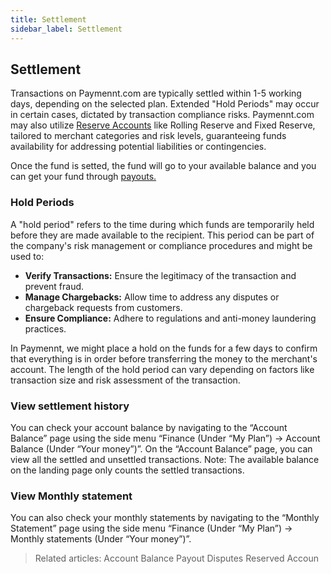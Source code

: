 ```yaml
---
title: Settlement
sidebar_label: Settlement
---
```


## Settlement

Transactions on Paymennt.com are typically settled within 1-5 working days, depending on the selected plan. Extended "Hold Periods" may occur in certain cases, dictated by transaction compliance risks. Paymennt.com may also utilize <ins>Reserve Accounts</ins> like Rolling Reserve and Fixed Reserve, tailored to merchant categories and risk levels, guaranteeing funds availability for addressing potential liabilities or contingencies.

Once the fund is setted, the fund will go to your available balance and you can get your fund through <ins>payouts.</ins>

### Hold Periods

A "hold period" refers to the time during which funds are temporarily held before they are made available to the recipient. This period can be part of the company's risk management or compliance procedures and might be used to:
* **Verify Transactions:** Ensure the legitimacy of the transaction and prevent fraud.
* **Manage Chargebacks:** Allow time to address any disputes or chargeback requests from customers.
* **Ensure Compliance:** Adhere to regulations and anti-money laundering practices.

In Paymennt, we might place a hold on the funds for a few days to confirm that everything is in order before transferring the money to the merchant's account. The length of the hold period can vary depending on factors like transaction size and risk assessment of the transaction.

### View settlement history
You can check your account balance by navigating to the “Account Balance” page using the side menu “Finance (Under “My Plan”) -> Account Balance (Under “Your money”)”. On the “Account Balance” page, you can view all the settled and unsettled transactions.
Note: The available balance on the landing page only counts the settled transactions.

### View Monthly statement
You can also check your monthly statements by navigating to the “Monthly Statement” page using the side menu “Finance (Under “My Plan”) -> Monthly statements (Under “Your money”)”. 

>Related articles:
Account Balance
Payout
Disputes
Reserved Accoun
